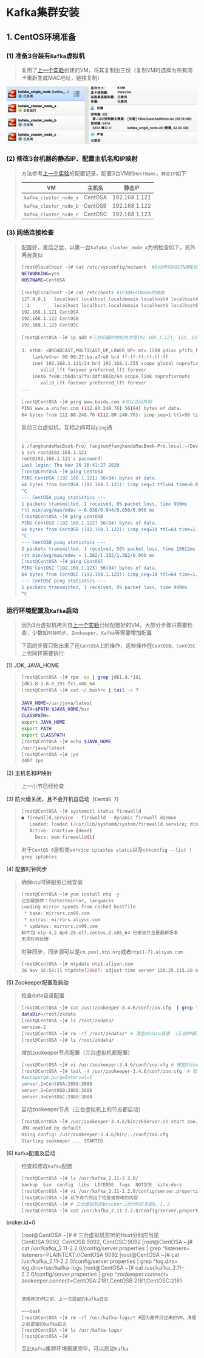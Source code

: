 # Kafka集群安装

## 1. CentOS环境准备

### (1) 准备3台装有`Kafka`虚拟机

> 复用了[上一个实验](../02_single_node_setup/readme.md)创建的VM，将其复制出三份（复制VM时选择为所有网卡重新生成MAC地址，链接复制）

![](https://raw.githubusercontent.com/kenfang119/pics/main/300_kafka/kafaka_vm_copies.jpg) 

### (2) 修改3台机器的静态IP、配置主机名和IP映射

> 方法参考[上一个实验](../02_single_node_setup/readme.md)的配置记录，配置3台VM的`HostName`，`静态IP`如下
> 
> |  VM 			 			| 主机名  	| 静态IP 	         |
> | --------------------	| --------	| ---------- |
> | `kafka_cluster_node_a`	| CentOSA	| 192.168.1.121  |
> | `kafka_cluster_node_b`	| CentOSB	| 192.168.1.122 |
> | `kafka_cluster_node_c`	| CentOSC	| 192.168.1.123 |

### (3) 网络连接检查

> 配置好，重启之后，以第一台`kafaka_cluster_node_a`为例检查如下，另外两台类似
> 
> ~~~bash
> [root@localhost ~]# cat /etc/sysconfig/network  #3台VM的HOSTNAME依次为CentOSA, CentOSB, CentOSC
> NETWORKING=yes
> HOSTNAME=CentOSA
> 
> [root@localhost ~]# cat /etc/hosts #IP到HostName的映射
> 127.0.0.1   localhost localhost.localdomain localhost4 localhost4.localdomain4
> ::1         localhost localhost.localdomain localhost6 localhost6.localdomain6
> 192.168.1.121 CentOSA
> 192.168.1.122 CentOSB
> 192.168.1.123 CentOSC
> 
> [root@CentOSA ~]# ip add #三台机器的地址依次是192.168.1.121, 122, 123，网关和DNS都是192.168.1.1，子网掩码都是255.255.255.0
> ...
> 3: eth0: <BROADCAST,MULTICAST,UP,LOWER_UP> mtu 1500 qdisc pfifo_fast state UP group default qlen 1000
>     link/ether 08:00:27:ba:a7:e9 brd ff:ff:ff:ff:ff:ff
>     inet 192.168.1.121/24 brd 192.168.1.255 scope global noprefixroute eth0
>        valid_lft forever preferred_lft forever
>     inet6 fe80::b6da:a7fa:3df:886b/64 scope link noprefixroute
>        valid_lft forever preferred_lft forever
> ...
> 
> [root@CentOSA ~]# ping www.baidu.com #可以访问外网
> PING www.a.shifen.com (112.80.248.76) 56(84) bytes of data.
> 64 bytes from 112.80.248.76 (112.80.248.76): icmp_seq=1 ttl=56 time=19.6 ms
> 
> ~~~
> 
>启动三台虚拟机，互相之间可以`ping`通
>
>~~~bash
> __________________________________________________________________
> $ /fangkundeMacBook-Pro/ fangkun@fangkundeMacBook-Pro.local:~/Dev/git/java_proj_ref/300_kafka/
> $ ssh root@192.168.1.121
> root@192.168.1.121's password:
> Last login: Thu Nov 26 16:41:27 2020
> [root@CentOSA ~]# ping CentOSA
> PING CentOSA (192.168.1.121) 56(84) bytes of data.
> 64 bytes from CentOSA (192.168.1.121): icmp_seq=1 ttl=64 time=0.050 ms
> ^C
> --- CentOSA ping statistics ---
> 1 packets transmitted, 1 received, 0% packet loss, time 999ms
> rtt min/avg/max/mdev = 0.038/0.044/0.050/0.006 ms
> [root@CentOSA ~]# ping CentOSB
> PING CentOSB (192.168.1.122) 56(84) bytes of data.
> 64 bytes from CentOSB (192.168.1.122): icmp_seq=10 ttl=64 time=1.38 ms
> ^C
> --- CentOSB ping statistics ---
> 2 packets transmitted, 1 received, 50% packet loss, time 19012ms
> rtt min/avg/max/mdev = 1.382/1.382/1.382/0.000 ms
> [root@CentOSA ~]# ping CentOSC
> PING CentOSC (192.168.1.123) 56(84) bytes of data.
> 64 bytes from CentOSC (192.168.1.123): icmp_seq=10 ttl=64 time=1.87 ms
> --- CentOSC ping statistics ---
> 1 packets transmitted, 1 received, 0% packet loss, time 999ms
> ^C
> ~~~

### 运行环境配置及`Kafka`启动

> 因为3台虚拟机拷贝自[上一个实验](../02_single_node_setup/readme.md)已经配置好的VM，大部分步骤只需要检查，少数如`时钟同步`、`Zookeeper`、`Kafka`等需要增加配置
> 
> 下面的步骤只贴出来了在`CentOSA`上的操作，这些操作在`CentOSB`、`CentOSC`上也同样需要执行

(1) JDK, JAVA_HOME

> ~~~bash
> [root@CentOSA ~]# rpm -qa | grep jdk1.8.*191
> jdk1.8-1.8.0_191-fcs.x86_64
> [root@CentOSA ~]# cat ~/.bashrc | tail -n 7
> 
> JAVA_HOME=/usr/java/latest
> PATH=$PATH:$JAVA_HOME/bin
> CLASSPATH=.
> export JAVA_HOME
> export PATH
> export CLASSPATH
> [root@CentOSA ~]# echo $JAVA_HOME
> /usr/java/latest
> [root@CentOSA ~]# jps
> 2407 Jps
> ~~~

(2) 主机名和IP映射

> 上一小节已经检查

(3) 防火墙关闭，且不会开机自启动（`CentOS 7`）

> ~~~bash
> [root@CentOSA ~]# systemctl status firewalld
> ● firewalld.service - firewalld - dynamic firewall daemon
>    Loaded: loaded (/usr/lib/systemd/system/firewalld.service; disabled; vendor preset: enabled)
>    Active: inactive (dead)
>      Docs: man:firewalld(1)
> ~~~
> 
> 对于`CentOS 6`是检查`service iptables status`以及`chkconfig --list | grep iptables`

(4) 配置时钟同步

> 确保`ntp`时钟服务已经安装
> 
> ~~~bash
> [root@CentOSA ~]# yum install ntp -y
> 已加载插件：fastestmirror, langpacks
> Loading mirror speeds from cached hostfile
>  * base: mirrors.cn99.com
>  * extras: mirrors.aliyun.com
>  * updates: mirrors.cn99.com
> 软件包 ntp-4.2.6p5-29.el7.centos.2.x86_64 已安装并且是最新版本
> 无须任何处理
> ~~~
> 
> 时钟同步，同步源可以是`cn.pool.ntp.org`或者`ntp[1-7].aliyun.com`
> 
> ~~~bash
> [root@CentOSA ~]# ntpdate ntp1.aliyun.com
> 26 Nov 16:59:11 ntpdate[2868]: adjust time server 120.25.115.20 offset 0.001538 sec
> ~~~

(5) Zookeeper配置及启动

> 检查data目录配置
> 
> ~~~bash
> [root@CentOSA ~]# cat /usr/zookeeper-3.4.6/conf/zoo.cfg  | grep 'dataDir='
> dataDir=/root/zkdata
> [root@CentOSA ~]# ls /root/zkdata/
> version-2
> [root@CentOSA ~]# rm -rf /root/zkdata/* # 清空zkdata目录 （三台VM都清空）
> [root@CentOSA ~]# ls /root/zkdata/
> ~~~
> 
> 增加zookeeper节点配置（三台虚拟机都配置）
> 
> ~~~bash
> [root@CentOSA ~]# vi /usr/zookeeper-3.4.6/conf/zoo.cfg # 增加3行zookeeper节点配置
> [root@CentOSA ~]# tail -4 /usr/zookeeper-3.4.6/conf/zoo.cfg  # 检查新增的配置
> #autopurge.purgeInterval=1
> server.1=CentOSA:2888:3888
> server.2=CentOSB:2888:3888
> server.3=CentOSC:2888:3888
> 
> ~~~
> 
> 启动zookeeper节点（三台虚拟机上的节点都启动）
> 
> ~~~bash
> [root@CentOSA ~]# /usr/zookeeper-3.4.6/bin/zkServer.sh start zoo.cfg
> JMX enabled by default
> Using config: /usr/zookeeper-3.4.6/bin/../conf/zoo.cfg
> Starting zookeeper ... STARTED
> ~~~

(6) `Kafka`配置及启动

> 检查和修改`Kafka`配置
> 
> ~~~bash
> [root@CentOSA ~]# ls /usr/kafka_2.11-2.2.0/
> backup  bin  config  libs  LICENSE  logs  NOTICE  site-docs
> [root@CentOSA ~]# vi /usr/kafka_2.11-2.2.0/config/server.properties # 修改配置
> [root@CentOSA ~]# 以下命令列出了检查或修改的内容
> [root@CentOSA ~]# # 三台虚拟机的brocker.id分别应当是0，1，2
> [root@CentOSA ~]# cat /usr/kafka_2.11-2.2.0/config/server.properties | grep ^broker.id=
broker.id=0
> [root@CentOSA ~]# # 三台虚拟机监听的Host分别应当是CentOSA:9092, CentOSB:9092, CentOSC:9092
> [root@CentOSA ~]# cat /usr/kafka_2.11-2.2.0/config/server.properties | grep ^listeners= 
> listeners=PLAINTEXT://CentOSA:9092
> [root@CentOSA ~]# cat /usr/kafka_2.11-2.2.0/config/server.properties | grep ^log.dirs=
> log.dirs=/usr/kafka-logs
> [root@CentOSA ~]# cat /usr/kafka_2.11-2.2.0/config/server.properties | grep ^zookeeper.connect=
> zookeeper.connect=CentOSA:2181,CentOSB:2181,CentOSC:2181
> ~~~
> 
> 清理拷贝VM之前、上一次遗留的kafka日志
> 
> ~~~bash
> [root@CentOSA ~]# rm -rf /usr/kafka-logs/* #因为是拷贝过来的VM，清理之前遗留的kafka日志
> [root@CentOSA ~]# ls /usr/kafka-logs/
> [root@CentOSA ~]#
> ~~~
> 
> 至此`Kafka`集群环境搭建完毕，可以启动`Kafka`
> 
> 